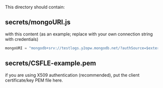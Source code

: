 This directory should contain:

## secrets/mongoURI.js

with this content (as an example; replace with your own connection string with credentials)

```js
mongoURI = "mongodb+srv://testlogs.y2opw.mongodb.net/?authSource=$external&authMechanism=MONGODB-X509&tlsCertificateKeyFile=CSFLE-example.pem";
```

## secrets/CSFLE-example.pem

if you are using X509 authentication (recommended), put the client certificate/key PEM file here. 


